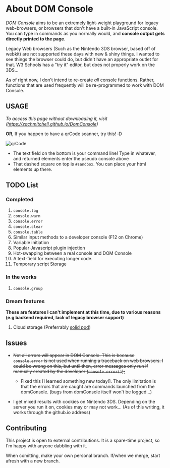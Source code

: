 # About DOM Console

*DOM Console* aims to be an extremely light-weight playground for legacy web-browsers, or browsers that don't have a built-in JavaScript console. You can type in commands as you normally would, and **console output gets directly printed to the page.**

Legacy Web browsers (Such as the Nintendo 3DS browser, based off of webkit) are not supported these days with new & shiny things. I wanted to see things the browser could do, but didn't have an appropriate outlet for that. W3 Schools has a "try it" editor, but does not properly work on the 3DS...

As of right now, I don't intend to re-create *all* console functions. Rather, functions that are used frequently will be re-programmed to work with DOM Console.

## USAGE
*To access this page without downloading it, visit (https://zachmitchell.github.io/DomConsole)*

 **OR**, If you happen to have a qrCode scanner, try this! :D

![qrCode](https://i.imgur.com/gdW4rwg.png)

* The text field on the bottom is your command line! Type in whatever, and returned elements enter the pseudo console above
* That dashed square on top is `#sandbox`. You can place your html elements up there.

## TODO List
### Completed
1. `console.log`
1. `console.warn`
1. `console.error`
1. `console.clear`
1. `console.table`
1. Similar input methods to a developer console (F12 on Chrome)
1. Variable initiation
1. Popular Javascript plugin injection
1. Hot-swapping between a real console and DOM Console
1. A text-field for executing longer code.
1. Temporary script Storage

### In the works
1. `console.group`

### Dream features
**These are features I can't implement at this time, due to various reasons (e.g backend required, lack of legacy browser support)**
1. Cloud storage (Preferrably [solid pod](https://inrupt.com/solid))

## Issues
* ~~Not all errors will appear in DOM Console. This is because `console.error` is not used when running a traceback on web browsers. I could be wrong on this, but until then, error messages only run if manually created by the developer (`console.error()`);~~
    * Fixed this [I learned something new today!]. The only limitation is that the errors that are caught are commands launched from the domConsole. (bugs from domConsole itself won't be logged...)

* I get mixed results with cookies on Nintendo 3DS. Depending on the server you run it on, cookies may or may not work... (As of this writing, it works through the github.io address)

## Contributing
This project is open to external contributions. It is a spare-time project, so I'm happy with anyone dabbling with it.

When comitting, make your own personal branch. If/when we merge, start afresh with a new branch.
